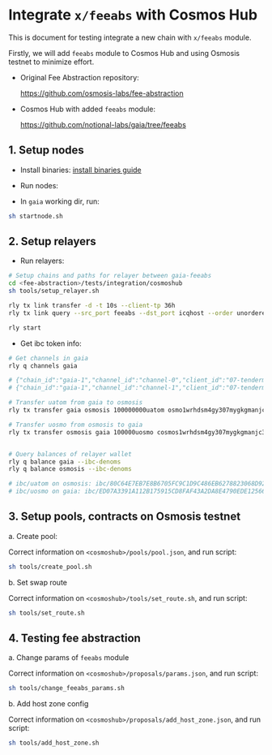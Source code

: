 # Integrate `x/feeabs` with Cosmos Hub

This is document for testing integrate a new chain with `x/feeabs` module.

Firstly, we will add `feeabs` module to Cosmos Hub and using Osmosis testnet to minimize effort.

* Original Fee Abstraction repository:

    <https://github.com/osmosis-labs/fee-abstraction>

* Cosmos Hub with added `feeabs` module:

    <https://github.com/notional-labs/gaia/tree/feeabs>

## 1. Setup nodes

* Install binaries: [install binaries guide](../README.md)

* Run nodes:
* In `gaia` working dir, run:

```bash
sh startnode.sh
```

## 2. Setup relayers

* Run relayers:

```bash
# Setup chains and paths for relayer between gaia-feeabs
cd <fee-abstraction>/tests/integration/cosmoshub
sh tools/setup_relayer.sh

rly tx link transfer -d -t 10s --client-tp 36h
rly tx link query --src_port feeabs --dst_port icqhost --order unordered --version icq-1 -d -t 10s --client-tp 36h

rly start
```

* Get ibc token info:

```bash
# Get channels in gaia
rly q channels gaia

# {"chain_id":"gaia-1","channel_id":"channel-0","client_id":"07-tendermint-0","connection_hops":["connection-0"],"counterparty":{"chain_id":"osmo-test-5","channel_id":"channel-6084","client_id":"07-tendermint-2545","connection_id":"connection-2390","port_id":"transfer"},"ordering":"ORDER_UNORDERED","port_id":"transfer","state":"STATE_OPEN","version":"ics20-1"}
# {"chain_id":"gaia-1","channel_id":"channel-1","client_id":"07-tendermint-0","connection_hops":["connection-1"],"counterparty":{"chain_id":"osmo-test-5","channel_id":"channel-6085","client_id":"07-tendermint-2545","connection_id":"connection-2391","port_id":"transfer"},"ordering":"ORDER_UNORDERED","port_id":"transfer","state":"STATE_OPEN","version":"ics20-1"}

# Transfer uatom from gaia to osmosis
rly tx transfer gaia osmosis 100000000uatom osmo1wrhdsm4gy307mygkgmanjc3r2g0ttuhnhkfp44 channel-0 --path transfer

# Transfer uosmo from osmosis to gaia
rly tx transfer osmosis gaia 100000uosmo cosmos1wrhdsm4gy307mygkgmanjc3r2g0ttuhnld63r8 channel-6084 --path transfer


# Query balances of relayer wallet
rly q balance gaia --ibc-denoms
rly q balance osmosis --ibc-denoms

# ibc/uatom on osmosis: ibc/80C64E7EB7E8B6705FC9C1D9C486EB6278823068D9224915B6A5DABDF03FB2D5
# ibc/uosmo on gaia: ibc/ED07A3391A112B175915CD8FAF43A2DA8E4790EDE12566649D0C2F97716B8518
```

## 3. Setup pools, contracts on Osmosis testnet

a. Create pool:

Correct information on `<cosmoshub>/pools/pool.json`, and run script:

```bash
sh tools/create_pool.sh
```

b. Set swap route

Correct information on `<cosmoshub>/tools/set_route.sh`, and run script:

```bash
sh tools/set_route.sh
```

## 4. Testing fee abstraction

a. Change params of `feeabs` module

Correct information on `<cosmoshub>/proposals/params.json`, and run script:

```bash
sh tools/change_feeabs_params.sh
```

b. Add host zone config

Correct information on `<cosmoshub>/proposals/add_host_zone.json`, and run script:

```bash
sh tools/add_host_zone.sh
```

